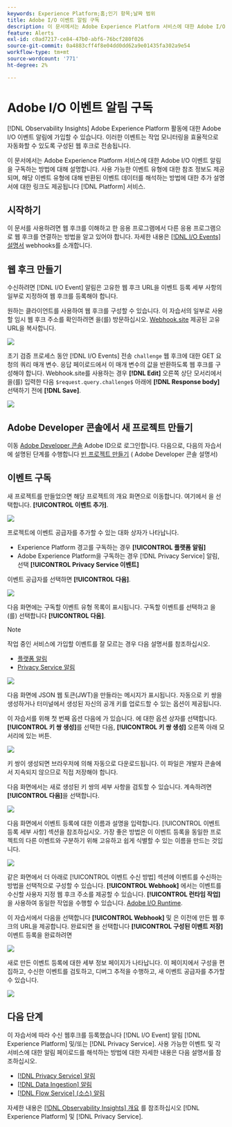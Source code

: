 ```yaml
---
keywords: Experience Platform;홈;인기 항목;날짜 범위
title: Adobe I/O 이벤트 알림 구독
description: 이 문서에서는 Adobe Experience Platform 서비스에 대한 Adobe I/O 이벤트 알림을 구독하는 방법에 대해 설명합니다. 사용 가능한 이벤트 유형에 대한 참조 정보도 제공되며, 해당 이벤트 유형에 대해 반환된 이벤트 데이터를 해석하는 방법에 대한 추가 설명서에 대한 링크도 제공됩니다 [!DNL Platform] 서비스.
feature: Alerts
exl-id: c0ad7217-ce84-47b0-abf6-76bcf280f026
source-git-commit: 0a4883cff4f8e04dd0dd62a9e01435fa302a9e54
workflow-type: tm+mt
source-wordcount: '771'
ht-degree: 2%

---
```


# Adobe I/O 이벤트 알림 구독

[!DNL Observability Insights] Adobe Experience Platform 활동에 대한 Adobe I/O 이벤트 알림에 가입할 수 있습니다. 이러한 이벤트는 작업 모니터링을 효율적으로 자동화할 수 있도록 구성된 웹 후크로 전송됩니다.

이 문서에서는 Adobe Experience Platform 서비스에 대한 Adobe I/O 이벤트 알림을 구독하는 방법에 대해 설명합니다. 사용 가능한 이벤트 유형에 대한 참조 정보도 제공되며, 해당 이벤트 유형에 대해 반환된 이벤트 데이터를 해석하는 방법에 대한 추가 설명서에 대한 링크도 제공됩니다 [!DNL Platform] 서비스.

## 시작하기

이 문서를 사용하려면 웹 후크를 이해하고 한 응용 프로그램에서 다른 응용 프로그램으로 웹 후크를 연결하는 방법을 알고 있어야 합니다. 자세한 내용은 [[!DNL I/O Events] 설명서](https://www.adobe.io/apis/experienceplatform/events/docs.html#!adobedocs/adobeio-events/master/intro/webhook_docs_intro.md) webhooks를 소개합니다.

## 웹 후크 만들기

수신하려면 [!DNL I/O Event] 알림은 고유한 웹 후크 URL을 이벤트 등록 세부 사항의 일부로 지정하여 웹 후크를 등록해야 합니다.

원하는 클라이언트를 사용하여 웹 후크를 구성할 수 있습니다. 이 자습서의 일부로 사용할 임시 웹 후크 주소를 확인하려면 을(를) 방문하십시오. [Webhook.site](https://webhook.site/) 제공된 고유 URL을 복사합니다.

![](../images/notifications/webhook-url.png)

초기 검증 프로세스 동안 [!DNL I/O Events] 전송 `challenge` 웹 후크에 대한 GET 요청의 쿼리 매개 변수. 응답 페이로드에서 이 매개 변수의 값을 반환하도록 웹 후크를 구성해야 합니다. Webhook.site를 사용하는 경우 **[!DNL Edit]** 오른쪽 상단 모서리에서 을(를) 입력한 다음 `$request.query.challenge$` 아래에 **[!DNL Response body]** 선택하기 전에 **[!DNL Save]**.

![](../images/notifications/response-challenge.png)

## Adobe Developer 콘솔에서 새 프로젝트 만들기

이동 [Adobe Developer 콘솔](https://www.adobe.com/go/devs_console_ui) Adobe ID으로 로그인합니다. 다음으로, 다음의 자습서에 설명된 단계를 수행합니다 [빈 프로젝트 만들기](https://developer.adobe.com/developer-console/docs/guides/projects/projects-empty/) ( Adobe Developer 콘솔 설명서)

## 이벤트 구독

새 프로젝트를 만들었으면 해당 프로젝트의 개요 화면으로 이동합니다. 여기에서 을 선택합니다. **[!UICONTROL 이벤트 추가]**.

![](../images/notifications/add-event-button.png)

프로젝트에 이벤트 공급자를 추가할 수 있는 대화 상자가 나타납니다.

* Experience Platform 경고를 구독하는 경우 **[!UICONTROL 플랫폼 알림]**
* Adobe Experience Platform을 구독하는 경우 [!DNL Privacy Service] 알림, 선택 **[!UICONTROL Privacy Service 이벤트]**

이벤트 공급자를 선택하면 **[!UICONTROL 다음]**.

![](../images/notifications/event-provider.png)

다음 화면에는 구독할 이벤트 유형 목록이 표시됩니다. 구독할 이벤트를 선택하고 을(를) 선택합니다 **[!UICONTROL 다음]**.

>[!NOTE]
>
>작업 중인 서비스에 가입할 이벤트를 잘 모르는 경우 다음 설명서를 참조하십시오.
>
>* [플랫폼 알림](./rules.md)
>* [Privacy Service 알림](../../privacy-service/privacy-events.md)


![](../images/notifications/choose-event-subscriptions.png)

다음 화면에 JSON 웹 토큰(JWT)을 만들라는 메시지가 표시됩니다. 자동으로 키 쌍을 생성하거나 터미널에서 생성된 자신의 공개 키를 업로드할 수 있는 옵션이 제공됩니다.

이 자습서를 위해 첫 번째 옵션 다음에 가 있습니다. 에 대한 옵션 상자를 선택합니다. **[!UICONTROL 키 쌍 생성]**&#x200B;를 선택한 다음, **[!UICONTROL 키 쌍 생성]** 오른쪽 아래 모서리에 있는 버튼.

![](../images/notifications/generate-keypair.png)

키 쌍이 생성되면 브라우저에 의해 자동으로 다운로드됩니다. 이 파일은 개발자 콘솔에서 지속되지 않으므로 직접 저장해야 합니다.

다음 화면에서는 새로 생성된 키 쌍의 세부 사항을 검토할 수 있습니다. 계속하려면 **[!UICONTROL 다음]**&#x200B;을 선택합니다.

![](../images/notifications/keypair-generated.png)

다음 화면에서 이벤트 등록에 대한 이름과 설명을 입력합니다. [!UICONTROL 이벤트 등록 세부 사항] 섹션을 참조하십시오. 가장 좋은 방법은 이 이벤트 등록을 동일한 프로젝트의 다른 이벤트와 구분하기 위해 고유하고 쉽게 식별할 수 있는 이름을 만드는 것입니다.

![](../images/notifications/registration-details.png)

같은 화면에서 더 아래로 [!UICONTROL 이벤트 수신 방법] 섹션에 이벤트를 수신하는 방법을 선택적으로 구성할 수 있습니다. **[!UICONTROL Webhook]** 에서는 이벤트를 수신할 사용자 지정 웹 후크 주소를 제공할 수 있습니다. **[!UICONTROL 런타임 작업]** 을 사용하여 동일한 작업을 수행할 수 있습니다. [Adobe I/O Runtime](https://www.adobe.io/apis/experienceplatform/runtime/docs.html).

이 자습서에서 다음을 선택합니다 **[!UICONTROL Webhook]** 및 은 이전에 만든 웹 후크의 URL을 제공합니다. 완료되면 을 선택합니다 **[!UICONTROL 구성된 이벤트 저장]** 이벤트 등록을 완료하려면

![](../images/notifications/receive-events.png)

새로 만든 이벤트 등록에 대한 세부 정보 페이지가 나타납니다. 이 페이지에서 구성을 편집하고, 수신한 이벤트를 검토하고, 디버그 추적을 수행하고, 새 이벤트 공급자를 추가할 수 있습니다.

![](../images/notifications/registration-complete.png)

## 다음 단계

이 자습서에 따라 수신 웹후크를 등록했습니다 [!DNL I/O Event] 알림 [!DNL Experience Platform] 및/또는 [!DNL Privacy Service]. 사용 가능한 이벤트 및 각 서비스에 대한 알림 페이로드를 해석하는 방법에 대한 자세한 내용은 다음 설명서를 참조하십시오.

* [[!DNL Privacy Service] 알림](../../privacy-service/privacy-events.md)
* [[!DNL Data Ingestion] 알림](../../ingestion/quality/subscribe-events.md)
* [[!DNL Flow Service] (소스) 알림](../../sources/notifications.md)

자세한 내용은 [[!DNL Observability Insights] 개요](../home.md) 를 참조하십시오 [!DNL Experience Platform] 및 [!DNL Privacy Service].
